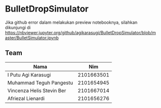 # BulletDropSimulator

Jika github error dalam melakukan preview notebooknya, silahkan dikunjungi di https://nbviewer.jupyter.org/github/agikarasugi/BulletDropSimulator/blob/master/BulletSimulator.ipynb

## Team
| Nama                      	| Nim        	|
|---------------------------	|------------	|
| I Putu Agi Karasugi       	| 2101663501 	|
| Muhammad Teguh Pangestu   	| 2101654945 	|
| Vincenza Helis Stevin Ber 	| 2101667014 	|
| Afriezal Lienardi         	| 2101656276 	|

